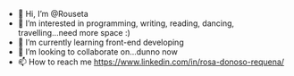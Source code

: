- 👋 Hi, I’m @Rouseta
- 👀 I’m interested in programming, writing, reading, dancing, travelling...need more space :)
- 🌱 I’m currently learning front-end developing
- 💞️ I’m looking to collaborate on...dunno now
- 📫 How to reach me https://www.linkedin.com/in/rosa-donoso-requena/


<!---
Rouseta/Rouseta is a ✨ special ✨ repository because its `README.md` (this file) appears on your GitHub profile.
You can click the Preview link to take a look at your changes.
--->
